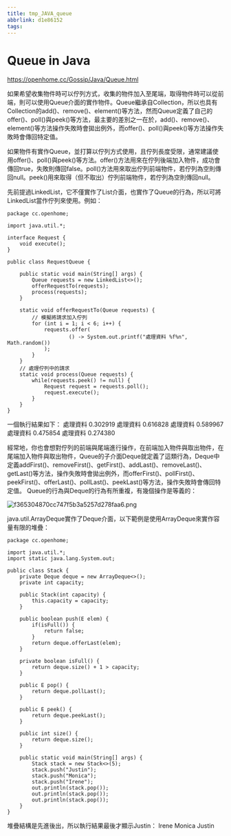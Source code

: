 ```yaml
---
title: tmp_JAVA_queue
abbrlink: d1e86152
tags:
---
```

Queue in Java
===

https://openhome.cc/Gossip/Java/Queue.html

如果希望收集物件時可以佇列方式，收集的物件加入至尾端，取得物件時可以從前端，則可以使用Queue介面的實作物件。Queue繼承自Collection，所以也具有Collection的add()、remove()、element()等方法，然而Queue定義了自己的offer()、poll()與peek()等方法，最主要的差別之一在於，add()、remove()、element()等方法操作失敗時會拋出例外，而offer()、poll()與peek()等方法操作失敗時會傳回特定值。

如果物件有實作Queue，並打算以佇列方式使用，且佇列長度受限，通常建議使用offer()、poll()與peek()等方法。offer()方法用來在佇列後端加入物件，成功會傳回true，失敗則傳回false。poll()方法用來取出佇列前端物件，若佇列為空則傳回null。peek()用來取得（但不取出）佇列前端物件，若佇列為空則傳回null。

先前提過LinkedList，它不僅實作了List介面，也實作了Queue的行為，所以可將LinkedList當作佇列來使用。例如：

```
package cc.openhome;

import java.util.*;

interface Request {
    void execute();
}

public class RequestQueue {

    public static void main(String[] args) {
        Queue requests = new LinkedList<>();
        offerRequestTo(requests);
        process(requests);
    }

    static void offerRequestTo(Queue requests) {
        // 模擬將請求加入佇列
        for (int i = 1; i < 6; i++) {
            requests.offer(
                    () -> System.out.printf("處理資料 %f%n", Math.random())
            );
        }
    }
    // 處理佇列中的請求
    static void process(Queue requests) {
        while(requests.peek() != null) {
            Request request = requests.poll();
            request.execute();
        }
    }
}
```

一個執行結果如下：
處理資料 0.302919
處理資料 0.616828
處理資料 0.589967
處理資料 0.475854
處理資料 0.274380

經常地，你也會想對佇列的前端與尾端進行操作，在前端加入物件與取出物件，在尾端加入物件與取出物件，Queue的子介面Deque就定義了這類行為，Deque中定義addFirst()、removeFirst()、getFirst()、addLast()、removeLast()、getLast()等方法，操作失敗時會拋出例外，而offerFirst()、pollFirst()、peekFirst()、offerLast()、pollLast()、peekLast()等方法，操作失敗時會傳回特定值。
Queue的行為與Deque的行為有所重複，有幾個操作是等義的：

![f365304870cc747f5b3a5257d278faa6.png](:/56d18d3450ad47eea18f9d15ca05f09b)

java.util.ArrayDeque實作了Deque介面，以下範例是使用ArrayDeque來實作容量有限的堆疊：
```
package cc.openhome;

import java.util.*;
import static java.lang.System.out;

public class Stack {
    private Deque deque = new ArrayDeque<>();
    private int capacity;
    
    public Stack(int capacity) {
        this.capacity = capacity;
    }
    
    public boolean push(E elem) {
        if(isFull()) {
            return false;
        }
        return deque.offerLast(elem);
    }

    private boolean isFull() {
        return deque.size() + 1 > capacity;
    }
    
    public E pop() {
        return deque.pollLast();
    }
    
    public E peek() {
        return deque.peekLast();
    }
    
    public int size() {
        return deque.size();
    }
    
    public static void main(String[] args) {
        Stack stack = new Stack<>(5);
        stack.push("Justin");
        stack.push("Monica");
        stack.push("Irene");
        out.println(stack.pop());
        out.println(stack.pop());
        out.println(stack.pop());
    }
}
```

堆疊結構是先進後出，所以執行結果最後才顯示Justin：
Irene
Monica
Justin